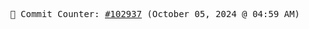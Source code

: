 <p align="center">
    <samp>
        📮 Commit Counter: <a href="https://github.com/Javascript-void0/Javascript-void0/commits/main">#102937</a> (October 05, 2024 @ 04:59 AM)
    </samp>
</p>